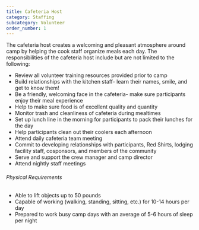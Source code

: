 ```yaml
---
title: Cafeteria Host
category: Staffing
subcategory: Volunteer
order_number: 1
---
```


The cafeteria host creates a welcoming and pleasant atmosphere around camp by helping the cook staff organize meals each day. The responsibilities of the cafeteria host include but are not limited to the following:

<div><ul><li>Review all volunteer training resources provided prior to camp</li><li>Build relationships with the kitchen staff- learn their names, smile, and get to know them!</li><li>Be a friendly, welcoming face in the cafeteria- make sure participants enjoy their meal experience</li><li>Help to make sure food is of excellent quality and quantity</li><li>Monitor trash and cleanliness of cafeteria during mealtimes</li><li>Set up lunch line in the morning for participants to pack their lunches for the day</li><li>Help participants clean out their coolers each afternoon</li><li>Attend daily cafeteria team meeting</li><li>Commit to developing relationships with participants, Red Shirts, lodging facility staff, cosponsors, and members of the community</li><li>Serve and support the crew manager and camp director</li><li>Attend nightly staff meetings</li></ul><div><h6>Physical Requirements</h6><ul><li>Able to lift objects up to 50 pounds</li><li>Capable of working (walking, standing, sitting, etc.) for 10-14 hours per day</li><li>Prepared to work busy camp days with an average of 5-6 hours of sleep per night</li></ul></div></div>
